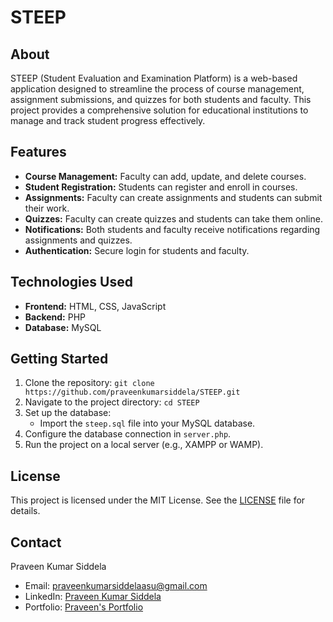 

# STEEP

## About
STEEP (Student Evaluation and Examination Platform) is a web-based application designed to streamline the process of course management, assignment submissions, and quizzes for both students and faculty. This project provides a comprehensive solution for educational institutions to manage and track student progress effectively.

## Features
- **Course Management:** Faculty can add, update, and delete courses.
- **Student Registration:** Students can register and enroll in courses.
- **Assignments:** Faculty can create assignments and students can submit their work.
- **Quizzes:** Faculty can create quizzes and students can take them online.
- **Notifications:** Both students and faculty receive notifications regarding assignments and quizzes.
- **Authentication:** Secure login for students and faculty.

## Technologies Used
- **Frontend:** HTML, CSS, JavaScript
- **Backend:** PHP
- **Database:** MySQL

## Getting Started
1. Clone the repository: `git clone https://github.com/praveenkumarsiddela/STEEP.git`
2. Navigate to the project directory: `cd STEEP`
3. Set up the database:
   - Import the `steep.sql` file into your MySQL database.
4. Configure the database connection in `server.php`.
5. Run the project on a local server (e.g., XAMPP or WAMP).

## License
This project is licensed under the MIT License. See the [LICENSE](LICENSE) file for details.

## Contact
Praveen Kumar Siddela  
- Email: [praveenkumarsiddelaasu@gmail.com](mailto:praveenkumarsiddelaasu@gmail.com)  
- LinkedIn: [Praveen Kumar Siddela](https://www.linkedin.com/in/praveenkumarsiddela/)
- Portfolio: [Praveen's Portfolio](https://praveenkumarsiddela.github.io/OnlineCV/)

